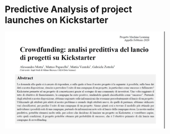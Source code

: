 # Predictive Analysis of project launches on Kickstarter

![This is an image](https://github.com/mattiaventola/MachineLearning/blob/main/abstract.jpg)
